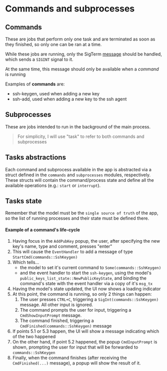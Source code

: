 # Commands and subprocesses

## Commands
These are jobs that perform only one task and are terminated as soon as they
finished, so only one can be ran at a time.

While these jobs are running, only the SigTerm [message](./messages.md) should
be handled, which sends a `SIGINT` signal to it.

At the same time, this message should only be available when a *command*
is running

Examples of **commands** are:
- ssh-keygen, used when adding a new key
- ssh-add, used when adding a new key to the ssh agent

## Subprocesses
These are jobs intended to run in the background of the main process.

> For simplicity, I will use "task" to refer to both commands and subprocesses

## Tasks abstractions
Each command and subprocess available in the app is abstracted via a struct
defined in the `commands` and `subprocesses` modules, respectively. These structs
will contain the command/process state and define all the available operations
(e.g.: `start` or `interrupt`).

## Tasks state
Remember that the model must be the `single source of truth` of the app, so the
list of running processes and their state must be defined there.

#### Example of a command's life-cycle
1. Having focus in the `AddPubKey` popup, the user, after specifying the new key's
name, type and comment, presses "enter"
2. This will cause the `EventHandler` to add a message of type
`StartCmd(commands::SshKeygen)`
3. Which tells...
    - the model to set it's current command to `Some(commands::SshKeygen)`
    - and the event handler to start the `ssh-keygen`, using the model's 
    `public_keys_list_state::NewPublicKeyState`, and binding the command's state
    with the event handler via a copy of it's `msg_tx`
4. Having the model's state updated, the UI now shows a loading indicator
5. At this point, the command is running, so only 2 things can happen:
    1. The user presses `CTRL+C`, triggering a `SigInt(commands::SshKeygen)`
    message. All other input is ignored.
    2. The command prompts the user for input, triggering a `CmdShowInputPrompt`
    message.
    3. The command finished, triggering a `CmdFinished(commands::SshKeygen)`
    message
6. If points 5.1 or 5.3 happen, the UI will show a message indicating which of the
two happened
7. On the other hand, if point 5.2 happened, the popup `CmdInputPrompt` is shown,
prompting the user for input that will be forwarded to `commands::SshKeygen`
8. Finally, when the command finishes (after receiving the `CmdFinished(...)`
message), a popup will show the result of it.
